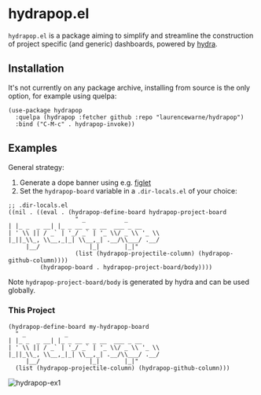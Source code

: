 # hydrapop.el

`hydrapop.el` is a package aiming to simplify and streamline the construction of project specific (and generic) dashboards, powered by [hydra](https://github.com/abo-abo/hydra/).

## Installation

It's not currently on any package archive, installing from source is the only option, for example using quelpa:

```elisp
(use-package hydrapop
  :quelpa (hydrapop :fetcher github :repo "laurencewarne/hydrapop")
  :bind ("C-M-c" . hydrapop-invoke))
```

## Examples

General strategy:
1. Generate a dope banner using e.g. [figlet](http://www.figlet.org/)
2. Set the `hydrapop-board` variable in a `.dir-locals.el` of your choice:
```elisp
;; .dir-locals.el
((nil . ((eval . (hydrapop-define-board hydrapop-project-board
		           " _           _                         
| |_ _  _ __| |_ _ __ _ _ __  ___ _ __ 
| ' \\ || / _` | '_/ _` | '_ \\/ _ \\ '_ \\
|_||_\\_, \\__,_|_| \\__,_| .__/\\___/ .__/
     |__/              |_|       |_|"
		           (list (hydrapop-projectile-column) (hydrapop-github-column))))
	     (hydrapop-board . hydrapop-project-board/body))))
```

Note `hydrapop-project-board/body` is generated by hydra and can be used globally.

### This Project

```elisp
(hydrapop-define-board my-hydrapop-board
  " _           _                         
| |_ _  _ __| |_ _ __ _ _ __  ___ _ __ 
| ' \\ || / _` | '_/ _` | '_ \\/ _ \\ '_ \\
|_||_\\_, \\__,_|_| \\__,_| .__/\\___/ .__/
     |__/              |_|       |_|"
  (list (hydrapop-projectile-column) (hydrapop-github-column)))
```

![hydrapop-ex1](https://user-images.githubusercontent.com/17688577/192319780-ddd910cb-f77d-4eb7-a2fd-d6d137dba26f.png)
